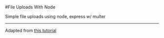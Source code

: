 #File Uploads With Node

Simple file uploads using node, express w/ multer

---
Adapted from [this tutorial](https://www.codementor.io/tips/9172397814/setup-file-uploading-in-an-express-js-application-using-multer-js)